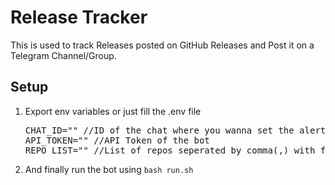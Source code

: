 <h1>Release Tracker</h1>
This is used to track Releases posted on GitHub Releases and Post it on a Telegram Channel/Group.
<h2>Setup</h2>
<ol>
<li>Export env variables or just fill the .env file
<pre>
CHAT_ID="" //ID of the chat where you wanna set the alert to
API_TOKEN="" //API Token of the bot
REPO_LIST="" //List of repos seperated by comma(,) with format &ltusername&gt/&ltreponame&gt
</pre>
</li>
<li> And finally run the bot using <code>bash run.sh</code></li>
</ol>
